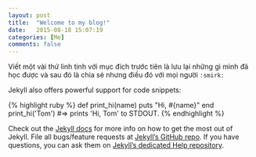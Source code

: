 ```yaml
---
layout: post
title:  "Welcome to my blog!"
date:   2015-08-18 15:07:19
categories: [Me]
comments: false
---
```

Viết một vài thứ linh tinh với mục đích trước tiên là lưu lại những gì mình đã học được và sau đó là chia sẻ nhưng điều đó với mọi người `:smirk:`
<!--more-->

Jekyll also offers powerful support for code snippets:

{% highlight ruby %}
def print_hi(name)
  puts "Hi, #{name}"
end
print_hi('Tom')
#=> prints 'Hi, Tom' to STDOUT.
{% endhighlight %}

Check out the [Jekyll docs][jekyll] for more info on how to get the most out of Jekyll. File all bugs/feature requests at [Jekyll’s GitHub repo][jekyll-gh]. If you have questions, you can ask them on [Jekyll’s dedicated Help repository][jekyll-help].

[jekyll]:      http://jekyllrb.com
[jekyll-gh]:   https://github.com/jekyll/jekyll
[jekyll-help]: https://github.com/jekyll/jekyll-help
